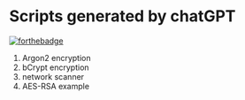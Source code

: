 # Scripts generated by chatGPT
[![forthebadge](https://forthebadge.com/images/badges/made-with-python.svg)](https://forthebadge.com)

1. Argon2 encryption
2. bCrypt encryption
3. network scanner
4. AES-RSA example
